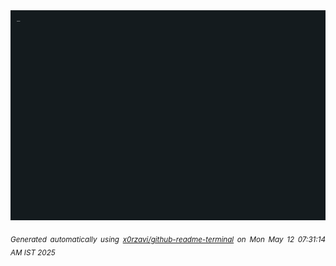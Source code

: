 <div align="justify">
<picture>
    <source media="(prefers-color-scheme: dark)" srcset="./output.gif">
    <source media="(prefers-color-scheme: light)" srcset="./output.gif">
    <img alt="GIFOS" src="output.gif">
</picture>

<sub><i>Generated automatically using [x0rzavi/github-readme-terminal](https://github.com/x0rzavi/github-readme-terminal) on Mon May 12 07:31:14 AM IST 2025</i></sub>

<!-- <details>
<summary>More details</summary>

</details> -->
</div>

<!-- Image deletion URL: NONE -->